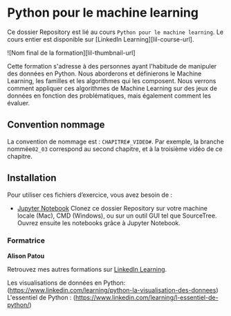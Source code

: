 #  Python pour le machine learning

Ce dossier Repository est lié au cours `Python pour le machine learning`. Le cours entier est disponible sur [LinkedIn Learning][lil-course-url].

![Nom final de la formation][lil-thumbnail-url] 

Cette formation s'adresse à des personnes ayant l'habitude de manipuler des données en Python. Nous aborderons et définierons le Machine Learning, les familles et les algorithmes qui les composent. 
Nous verrons comment appliquer ces algorithmes de Machine Learning sur des jeux de données en fonction des problématiques, mais également comment les évaluer.


## Convention nommage

La convention de nommage est : `CHAPITRE#_VIDEO#`. Par exemple, la branche nommée`02_03` correspond au second chapitre, et à la troisième vidéo de ce chapitre. 


## Installation

Pour utiliser ces fichiers d’exercice, vous avez besoin de :
   - [Jupyter Notebook](https://jupyter.org/install)
Clonez ce dossier Repository sur votre machine locale (Mac), CMD (Windows), ou sur un outil GUI tel que SourceTree.
Ouvrez ensuite les notebooks grâce à Jupyter Notebook.


### Formatrice

**Alison Patou** 

 Retrouvez mes autres formations sur [LinkedIn Learning](https://www.linkedin.com/learning/instructors/alison-patou).


Les visualisations de données en Python: (https://www.linkedin.com/learning/python-la-visualisation-des-donnees)  
L'essentiel de Python : (https://www.linkedin.com/learning/l-essentiel-de-python/)  

[1]: # (End of FR-Instruction ###############################################################################################)


